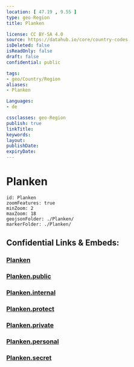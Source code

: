 ```yaml
---
location: [ 47.19 , 9.55 ] 
type: geo-Region
title: Planken

license: CC BY-SA 4.0
source: https://datahub.io/core/country-codes
isDeleted: false
isReadOnly: false
draft: false
confidential: public

tags:
- geo/Country/Region
aliases:
- Planken

Languages:
- de

cssclasses: geo-Region
publish: true
linkTitle: 
keywords: 
layout: 
publishDate: 
expiryDate: 
---
```


# Planken

```leaflet
id: Planken
zoomFeatures: true 
minZoom: 2 
maxZoom: 18
geojsonFolder: ./Planken/
markerFolder: ./Planken/
```


## Confidential Links & Embeds: 

### [Planken](/_Standards/Earth/Continent/Europe/Europe~Central/Liechtenstein/Municipalities~Liechtenstein/Planken.md) 

### [Planken.public](/_public/Earth/Continent/Europe/Europe~Central/Liechtenstein/Municipalities~Liechtenstein/Planken.public.md) 

### [Planken.internal](/_internal/Earth/Continent/Europe/Europe~Central/Liechtenstein/Municipalities~Liechtenstein/Planken.internal.md) 

### [Planken.protect](/_protect/Earth/Continent/Europe/Europe~Central/Liechtenstein/Municipalities~Liechtenstein/Planken.protect.md) 

### [Planken.private](/_private/Earth/Continent/Europe/Europe~Central/Liechtenstein/Municipalities~Liechtenstein/Planken.private.md) 

### [Planken.personal](/_personal/Earth/Continent/Europe/Europe~Central/Liechtenstein/Municipalities~Liechtenstein/Planken.personal.md) 

### [Planken.secret](/_secret/Earth/Continent/Europe/Europe~Central/Liechtenstein/Municipalities~Liechtenstein/Planken.secret.md)

